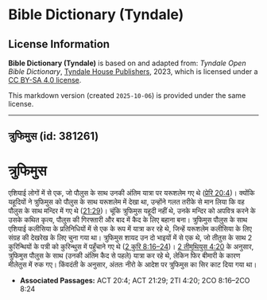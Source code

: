 # Bible Dictionary (Tyndale)

## License Information

**Bible Dictionary (Tyndale)** is based on and adapted from: _Tyndale Open Bible Dictionary_, [Tyndale House Publishers](https://tyndaleopenresources.com/), 2023, which is licensed under a [CC BY-SA 4.0 license](https://creativecommons.org/licenses/by-sa/4.0/legalcode.en).

This markdown version (created `2025-10-06`) is provided under the same license.



--------------------------------

## त्रुफिमुस (id: 381261)

त्रुफिमुस
=========

एशियाई लोगों में से एक, जो पौलुस के साथ उनकी अंतिम यात्रा पर यरूशलेम गए थे ([प्रेरि 20:4](https://ref.ly/Acts20:4))। क्योंकि यहूदियों ने त्रुफिमुस को पौलुस के साथ यरूशलेम में देखा था, उन्होंने गलत तरीके से मान लिया कि वह पौलुस के साथ मन्दिर में गए थे ([21:29](https://ref.ly/Acts21:29))। चूंकि त्रुफिमुस यहूदी नहीं थे, उनके मन्दिर को अपवित्र करने के उसके कथित कृत्य, पौलुस की गिरफ्तारी और बाद में कैद के लिए बहाना बना। त्रुफिमुस पौलुस के साथ एशियाई कलीसिया के प्रतिनिधियों में से एक के रूप में यात्रा कर रहे थे, जिन्हें यरूशलेम कलीसिया के लिए संग्रह की देखरेख के लिए चुना गया था। त्रुफिमुस शायद उन दो भाइयों में से एक थे, जो तीतुस के साथ 2 कुरिन्थियों के पत्री को कुरिन्थुस में पहुँचाने गए थे ([2 कुरि 8:16–24](https://ref.ly/2Cor8:16-2Cor8:24))। [2 तीमुथियुस 4:20](https://ref.ly/2Tim4:20) के अनुसार, त्रुफिमुस पौलुस के साथ (उनकी अंतिम कैद से पहले) यात्रा कर रहे थे, लेकिन फिर बीमारी के कारण मीलेतुस में रुक गए। किंवदंती के अनुसार, अंततः नीरो के आदेश पर त्रुफिमुस का सिर काट दिया गया था।

* **Associated Passages:** ACT 20:4; ACT 21:29; 2TI 4:20; 2CO 8:16–2CO 8:24

